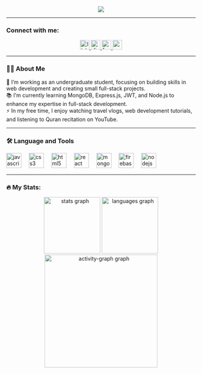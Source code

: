 <div align="center">
  <img height="" src="https://i.ibb.co.com/N6wPzK38/Welcome-to-My-Git-Hub-Hello-I-m-Mubarrat-Hossain-a-passionate-junior-frontend-developer-eager-to-kic.png"  />
</div>

---

### Connect with me:

<div align="center">
  <a href="https://www.linkedin.com/in/mubarrathossain/" target="_blank">
    <img src="https://img.shields.io/static/v1?message=LinkedIn&logo=linkedin&label=&color=0077B5&logoColor=white&labelColor=&style=for-the-badge" height="25" alt="linkedin logo" />
  </a>
  <a href="https://discordapp.com/users/693801167666544710" target="_blank">
    <img src="https://img.shields.io/static/v1?message=Discord&logo=discord&label=&color=7289DA&logoColor=white&labelColor=&style=for-the-badge" height="25" alt="discord logo" />
  </a>
  <a href="https://www.facebook.com/ezab.dark/" target="_blank">
    <img src="https://img.shields.io/static/v1?message=Facebook&logo=facebook&label=&color=1877F2&logoColor=white&labelColor=&style=for-the-badge" height="25" alt="facebook logo" />
  </a>
  <a href="mailto:tahsinezab97@gmail.com" target="_blank">
    <img src="https://img.shields.io/static/v1?message=Email&logo=gmail&label=&color=D14836&logoColor=white&labelColor=&style=for-the-badge" height="25" alt="email logo" />
  </a>
</div>

---

### 👩‍💻 About Me

🔭 I’m working as an undergraduate student, focusing on building skills in web development and creating small full-stack projects.  
📚 I'm currently learning MongoDB, Express.js, JWT, and Node.js to enhance my expertise in full-stack development.  
⚡ In my free time, I enjoy watching travel vlogs, web development tutorials, and listening to Quran recitation on YouTube.

---

### 🛠 Language and Tools

<div align="left">
  <img src="https://cdn.jsdelivr.net/gh/devicons/devicon/icons/javascript/javascript-original.svg" height="40" alt="javascript logo" />
  <img width="12" />
  <img src="https://cdn.jsdelivr.net/gh/devicons/devicon/icons/css3/css3-original.svg" height="40" alt="css3 logo" />
  <img width="12" />
  <img src="https://cdn.jsdelivr.net/gh/devicons/devicon/icons/html5/html5-original.svg" height="40" alt="html5 logo" />
  <img width="12" />
  <img src="https://cdn.jsdelivr.net/gh/devicons/devicon/icons/react/react-original.svg" height="40" alt="react logo" />
  <img width="12" />
  <img src="https://cdn.jsdelivr.net/gh/devicons/devicon/icons/mongodb/mongodb-original.svg" height="40" alt="mongodb logo" />
  <img width="12" />
  <img src="https://cdn.jsdelivr.net/gh/devicons/devicon/icons/firebase/firebase-plain.svg" height="40" alt="firebase logo" />
  <img width="12" />
  <img src="https://cdn.jsdelivr.net/gh/devicons/devicon/icons/nodejs/nodejs-plain-wordmark.svg" height="40" alt="nodejs logo" />
</div>

---

### 🔥 My Stats:

<div align="center">
  <img src="https://github-readme-stats.vercel.app/api?username=MubarratHossain&hide_title=true&hide_rank=true&show_icons=true&include_all_commits=true&count_private=true&disable_animations=false&theme=dracula&locale=en&hide_border=false&order=1" height="150" alt="stats graph" />
  <img src="https://github-readme-stats.vercel.app/api/top-langs?username=MubarratHossain&locale=en&hide_title=true&layout=compact&card_width=320&langs_count=5&theme=radical&hide_border=true&order=2" height="150" alt="languages graph" />
  <img src="https://github-readme-activity-graph.vercel.app/graph?username=MubarratHossain&radius=16&theme=react&area=true&order=5&hide_title=true&hide_border=true" height="300" alt="activity-graph graph" />
</div>
